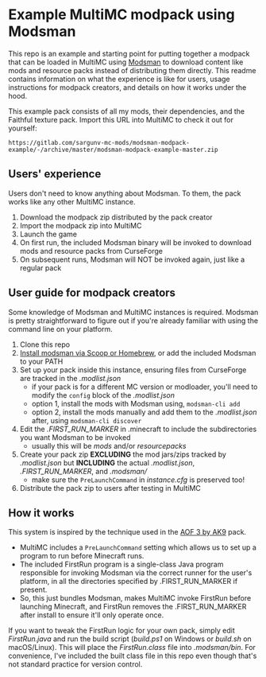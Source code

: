 # Example MultiMC modpack using Modsman

This repo is an example and starting point for putting together a modpack that can be loaded in MultiMC using [Modsman](https://github.com/sargunv/modsman/) to download content like mods and resource packs instead of distributing them directly. This readme contains information on what the experience is like for users, usage instructions for modpack creators, and details on how it works under the hood.

This example pack consists of all my mods, their dependencies, and the Faithful texture pack. Import this URL into MultiMC to check it out for yourself:

```
https://gitlab.com/sargunv-mc-mods/modsman-modpack-example/-/archive/master/modsman-modpack-example-master.zip
```

## Users' experience

Users don't need to know anything about Modsman. To them, the pack works like any other MultiMC instance.

1. Download the modpack zip distributed by the pack creator
2. Import the modpack zip into MultiMC
3. Launch the game
4. On first run, the included Modsman binary will be invoked to download mods and resource packs from CurseForge
5. On subsequent runs, Modsman will NOT be invoked again, just like a regular pack

## User guide for modpack creators

Some knowledge of Modsman and MultiMC instances is required. Modsman is pretty straightforward to figure out if you're already familiar with using the command line on your platform.

1. Clone this repo
2. [Install modsman via Scoop or Homebrew](https://github.com/sargunv/modsman/blob/master/README.md), or add the included Modsman to your PATH
3. Set up your pack inside this instance, ensuring files from CurseForge are tracked in the *.modlist.json*
   * if your pack is for a different MC version or modloader, you'll need to modify the `config` block of the *.modlist.json*
   * option 1, install the mods with Modsman using, `modsman-cli add`
   * option 2, install the mods manually and add them to the *.modlist.json* after, using `modsman-cli discover`
4. Edit the *.FIRST_RUN_MARKER* in .minecraft to include the subdirectories you want Modsman to be invoked
   * usually this will be *mods* and/or *resourcepacks*
5. Create your pack zip **EXCLUDING** the mod jars/zips tracked by *.modlist.json* but **INCLUDING** the actual *.modlist.json*, *.FIRST_RUN_MARKER*, and *.modsman/*
   * make sure the `PreLaunchCommand` in *instance.cfg* is preserved too!
6. Distribute the pack zip to users after testing in MultiMC

## How it works

This system is inspired by the technique used in the [AOF 3 by AK9](https://github.com/AllOfFabric/All-of-Fabric-3) pack.

 * MultiMC includes a `PreLaunchCommand` setting which allows us to set up a program to run before Minecraft runs.
 * The included FirstRun program is a single-class Java program responsible for invoking Modsman via the correct runner for the user's platform, in all the directories specified by .FIRST_RUN_MARKER if present.
 * So, this just bundles Modsman, makes MultiMC invoke FirstRun before launching Minecraft, and FirstRun removes the .FIRST_RUN_MARKER after install to ensure it'll only operate once.

If you want to tweak the FirstRun logic for your own pack, simply edit *FirstRun.java* and run the build script (*build.ps1* on Windows or *build.sh* on macOS/Linux). This will place the *FirstRun.class* file into *.modsman/bin*. For convenience, I've included the built class file in this repo even though that's not standard practice for version control.